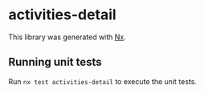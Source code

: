 # activities-detail

This library was generated with [Nx](https://nx.dev).

## Running unit tests

Run `nx test activities-detail` to execute the unit tests.
